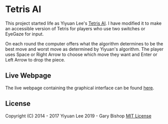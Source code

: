 # Tetris AI

This project started life as Yiyuan Lee's
[Tetris AI](https://github.com/LeeYiyuan/tetrisai). I have modified it to make
an accessible version of Tetris for players who use two switches or EyeGaze for
input.

On each round the computer offers what the algorithm determines to be the best
move and worst move as determined by Yiyuan's algorithm. The player uses Space
or Right Arrow to choose which move they want and Enter or Left Arrow to drop
the piece.

## Live Webpage

The live webpage containing the graphical interface can be found
[here](https://gbishop.github.io/switch-tetris).

## License

Copyright (C) 2014 - 2017 Yiyuan Lee 2019 - Gary Bishop
[MIT License](https://github.com/gbishop/switch-tetris/blob/gh-pages/License.md)
